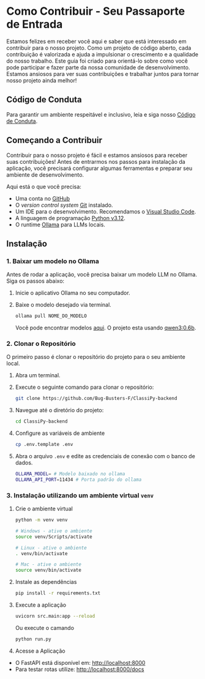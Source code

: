 # Como Contribuir - Seu Passaporte de Entrada

Estamos felizes em receber você aqui e saber que está interessado em contribuir para o nosso projeto. Como um projeto de código aberto, cada contribuição é valorizada e ajuda a impulsionar o crescimento e a qualidade do nosso trabalho. Este guia foi criado para orientá-lo sobre como você pode participar e fazer parte da nossa comunidade de desenvolvimento. Estamos ansiosos para ver suas contribuições e trabalhar juntos para tornar nosso projeto ainda melhor!

## Código de Conduta

Para garantir um ambiente respeitável e inclusivo, leia e siga nosso [Código de Conduta](./CODE_OF_CONDUCT.md).

## Começando a Contribuir

Contribuir para o nosso projeto é fácil e estamos ansiosos para receber suas contribuições! Antes de entrarmos nos passos para instalação da aplicação, você precisará configurar algumas ferramentas e preparar seu ambiente de desenvolvimento.

Aqui está o que você precisa:

- Uma conta no [GitHub](https://github.com/)
- O *version control system* [Git](https://git-scm.com/) instalado.
- Um IDE para o desenvolvimento. Recomendamos o [Visual Studio Code](https://code.visualstudio.com).
- A linguagem de programação [Python v3.12](https://www.python.org/downloads/release/python-3120/).
- O runtime [Ollama](https://ollama.com/download) para LLMs locais.

## Instalação

### 1. Baixar um modelo no Ollama
Antes de rodar a aplicação, você precisa baixar um modelo LLM no Ollama. Siga os passos abaixo:

1. Inicie o aplicativo Ollama no seu computador.

2. Baixe o modelo desejado via terminal.

   ```sh
   ollama pull NOME_DO_MODELO
   ```
   Você pode encontrar modelos [aqui](https://ollama.com/library). O projeto esta usando [qwen3:0.6b](https://ollama.com/library/qwen3:0.6b).


### 2. Clonar o Repositório


O primeiro passo é clonar o repositório do projeto para o seu ambiente local.
1. Abra um terminal.

2. Execute o seguinte comando para clonar o repositório:
   ```bash
   git clone https://github.com/Bug-Busters-F/ClassiPy-backend
   ```

3. Navegue até o diretório do projeto:
   ```bash
   cd ClassiPy-backend
   ```

4. Configure as variáveis de ambiente
    ```sh
    cp .env.template .env
    ```

5. Abra o arquivo `.env` e edite as credenciais de conexão com o banco de dados.

    ```sh
    OLLAMA_MODEL= # Modelo baixado no ollama
    OLLAMA_API_PORT=11434 # Porta padrão do ollama
    ```

### 3. Instalação utilizando um ambiente virtual `venv`

1. Crie o ambiente virtual

   ```sh
   python -m venv venv

   # Windows - ative o ambiente
   source venv/Scripts/activate

   # Linux - ative o ambiente
   . venv/bin/activate

   # Mac - ative o ambiente
   source venv/bin/activate
   ```

2. Instale as dependências

   ```sh
   pip install -r requirements.txt
   ```

3. Execute a aplicação

   ```sh
   uvicorn src.main:app --reload
   ```
   Ou execute o camando

   ```sh
   python run.py
   ```

4. Acesse a Aplicação
- O FastAPI está disponível em: [http://localhost:8000](http://localhost:8000)
- Para testar rotas utilize: [http://localhost:8000/docs](http://localhost:8000/docs)
